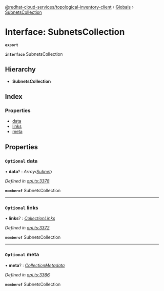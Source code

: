 [@redhat-cloud-services/topological-inventory-client](../README.md) › [Globals](../globals.md) › [SubnetsCollection](subnetscollection.md)

# Interface: SubnetsCollection

**`export`** 

**`interface`** SubnetsCollection

## Hierarchy

* **SubnetsCollection**

## Index

### Properties

* [data](subnetscollection.md#optional-data)
* [links](subnetscollection.md#optional-links)
* [meta](subnetscollection.md#optional-meta)

## Properties

### `Optional` data

• **data**? : *Array‹[Subnet](subnet.md)›*

*Defined in [api.ts:3378](https://github.com/RedHatInsights/javascript-clients/blob/master/packages/topological-inventory/api.ts#L3378)*

**`memberof`** SubnetsCollection

___

### `Optional` links

• **links**? : *[CollectionLinks](collectionlinks.md)*

*Defined in [api.ts:3372](https://github.com/RedHatInsights/javascript-clients/blob/master/packages/topological-inventory/api.ts#L3372)*

**`memberof`** SubnetsCollection

___

### `Optional` meta

• **meta**? : *[CollectionMetadata](collectionmetadata.md)*

*Defined in [api.ts:3366](https://github.com/RedHatInsights/javascript-clients/blob/master/packages/topological-inventory/api.ts#L3366)*

**`memberof`** SubnetsCollection

